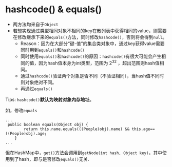 # hashcode() & equals()
- 两方法均来自于`Object`
- 若想实现通过类型相同对象不相同的key在散列表中获得相同的value，则需要在修改继承下来的`equals()`方法，同时修改`hashcode()`，否则将会得到`null`。
	- Reason：因为在大部分“键-值”的集合类对象中，通过key获得value需要同时用到`equals()`和`hashcode()`
	- 同时使用`equals()`和`hashcode()`的原因：`hashcode()`有很大可能会产生相同的值，因为hash值本身为int类型，范围为 $2^{32}$ ，超出范围则hash值相同。
	- 通过`hashcode()`验证两个对象是否不同（不验证相同），当hash值不同时则对象绝对不同。
	- 再通过`equals()`

Tips: `hashcode()`**默认为映射对象内存地址**。


如，修改`equals`
```
...
 public boolean equals(Object obj) {
        return this.name.equals(((People)obj).name) && this.age== ((People)obj).age;
    }
...
```
但在HashMap中，`get()`方法会调用到`getNode(int hash, Object key)`，其中使用到了hash，即与是否修改`equals()`无关.

